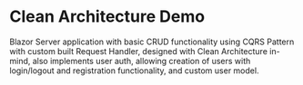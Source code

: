 # Clean Architecture Demo
 Blazor Server application with basic CRUD functionality using CQRS Pattern with custom built Request Handler, designed with Clean Architecture in-mind, also implements user auth, allowing creation of users with login/logout and registration functionality, and custom user model.
